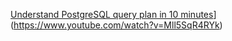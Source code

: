 

 [Understand PostgreSQL query plan in 10 minutes](https://www.youtube.com/@liftandshiftdev3222)](https://www.youtube.com/watch?v=Mll5SqR4RYk)